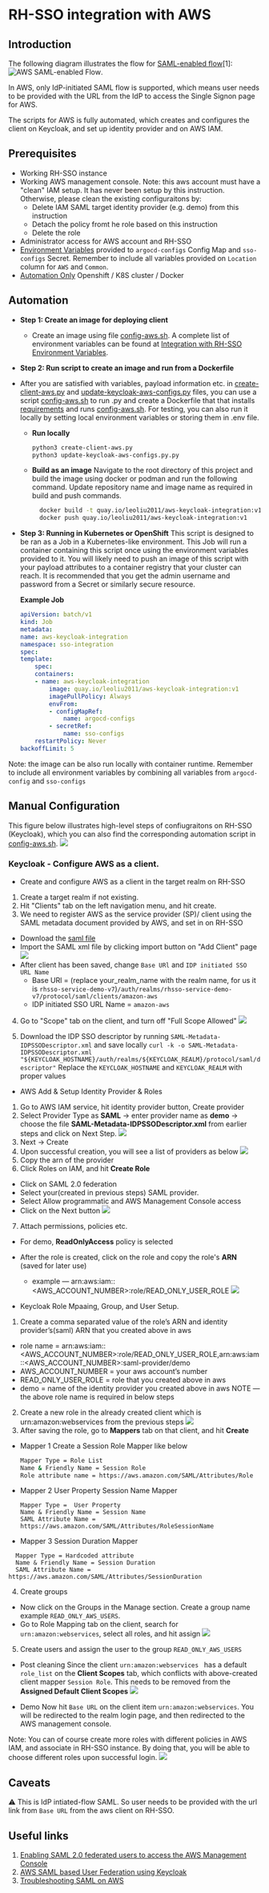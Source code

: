 # RH-SSO integration with AWS
## Introduction
The following diagram illustrates the flow for [SAML-enabled flow](#useful-links)[1]:
![AWS SAML-enabled Flow](../images/aws-saml-flow.png).

In AWS, only IdP-initiated SAML flow is supported, which means user needs to be provided with the URL from the IdP to access the Single Signon page for AWS.

The scripts for AWS is fully automated, which creates and configures the client on Keycloak, and set up identity provider and on AWS IAM.

## Prerequisites
- Working RH-SSO instance
- Working AWS management console. Note: this aws account must have a "clean" IAM setup. It has never been setup by this instruction. Otherwise, please clean the existing configuraitons by:
  - Delete IAM SAML target identity provider (e.g. demo) from this instruction
  - Detach the policy fromt he role based on this instruction
  - Delete the role 
- Administrator access for AWS account and RH-SSO
- [Environment Variables](../README.md#integration-with-rhsso-environment-variables) provided to `argocd-configs` Config Map and `sso-configs` Secret. Remember to include all variables provided on `Location` column for `AWS` and `Common`.
- [Automation Only](#automation) Openshift / K8S cluster / Docker

## Automation
* **Step 1: Create an image for deploying client**
    * Create an image using file [config-aws.sh](../config-aws.py).  A complete list of environment variables can be found at [Integration with RH-SSO Environment Variables](https://github.com/otp-demo/rhsso-auto#integration-with-rhsso-environment-variables).
* **Step 2: Run script to create an image and run from a Dockerfile**
 * After you are satisfied with variables, payload information etc. in [create-client-aws.py](../create-client-aws.py) and [update-keycloak-aws-configs.py](../update-keycloak-aws-configs.py) files, you can use a script [config-aws.sh](../config-aws.sh) to run .py and create a Dockerfile that that installs [requirements](../requirements.txt) and runs [config-aws.sh](../config-aws.sh). For testing, you can also run it locally by setting local environment variables or storing them in .env file.
    * **Run locally**
      ```bash
      python3 create-client-aws.py 
      python3 update-keycloak-aws-configs.py.py 
      ```
    * **Build as an image**
      Navigate to the root directory of this project and build the image using docker or podman and run the following command. Update repository name and image name as required in build and push commands.
      
      ```bash
        docker build -t quay.io/leoliu2011/aws-keycloak-integration:v1 -f Dockerfile-aws .
        docker push quay.io/leoliu2011/aws-keycloak-integration:v1
      ```

* **Step 3: Running in Kubernetes or OpenShift**
  This script is designed to be ran as a Job in a Kubernetes-like environment. This Job will run a container containing this script once using the environment variables provided to it. You will likely need to push an image of this script with your payload attributes to a container registry that your cluster can reach. It is recommended that you get the admin username and password from a Secret or similarly secure resource.

    **Example Job**
    ```yaml
    apiVersion: batch/v1
    kind: Job
    metadata:
    name: aws-keycloak-integration
    namespace: sso-integration
    spec:
    template:
        spec:
        containers:
        - name: aws-keycloak-integration
            image: quay.io/leoliu2011/aws-keycloak-integration:v1
            imagePullPolicy: Always
            envFrom:
            - configMapRef:
                name: argocd-configs
            - secretRef:
                name: sso-configs
        restartPolicy: Never
    backoffLimit: 5
    ```
Note: the image can be also run locally with container runtime. Remember to include all environment variables by combining all variables from `argocd-config` and `sso-configs` 

## Manual Configuration
This figure below illustrates high-level steps of confiugraitons on RH-SSO (Keycloak), which you can also find the corresponding automation script in [config-aws.sh](../config-aws.sh).
![](../images/aws-keycloak-federation.png)

### Keycloak - Configure AWS as a client.
- Create and configure AWS as a client in the target realm on RH-SSO
1. Create a target realm if not existing. 
2. Hit "Clients" tab on the left navigation menu, and hit create.
3. We need to register AWS as the service provider (SP)/ client using the SAML metadata document provided by AWS, and set in on RH-SSO
  - Download the [saml file](https://signin.aws.amazon.com/static/saml-metadata.xml)
  - Import the SAML xml file by clicking import button on "Add Client" page
![](../images/keycloak-aws-import.png)
  - After client has been saved, change `Base URl` and `IDP initiated SSO URL Name`
    - Base URl = (replace your_realm_name with the realm name, for us it is `rhsso-service-demo-v7`)`/auth/realms/rhsso-service-demo-v7/protocol/saml/clients/amazon-aws`
    - IDP initiated SSO URL Name = `amazon-aws`
4. Go to "Scope" tab on the client, and turn off "Full Scope Allowed"
![](../images/keycloak-aws-full-scope-allowed.png)

5. Download the IDP SSO descriptor by running `SAML-Metadata-IDPSSODescriptor.xml` and save locally
`curl -k -o SAML-Metadata-IDPSSODescriptor.xml "${KEYCLOAK_HOSTNAME}/auth/realms/${KEYCLOAK_REALM}/protocol/saml/descriptor"`
Replace the `KEYCLOAK_HOSTNAME` and `KEYCLOAK_REALM` with proper values

- AWS Add & Setup Identity Provider & Roles
1. Go to AWS IAM service, hit identity provider button, Create provider
2. Select Provider Type as **SAML** -> enter provider name as **demo** -> choose the file **SAML-Metadata-IDPSSODescriptor.xml** from earlier steps and click on Next Step.
![](../images/aws-keycloak-create-provider.png)
3. Next -> Create
4. Upon successful creation, you will see a list of providers as below
![](../images/aws-keycloak-providers.png)
5. Copy the arn of the provider
6. Click Roles on IAM, and hit **Create Role**
  - Click on SAML 2.0 federation
  - Select your(created in previous steps) SAML provider.
  - Select Allow programmatic and AWS Management Console access
  - Click on the Next button
![](../images/aws-keycloak-create-role.png)
7. Attach permissions, policies etc.
  - For demo, **ReadOnlyAccess** policy is selected
  - After the role is created, click on the role and copy the role's **ARN** (saved for later use)
    - example — arn:aws:iam::<AWS_ACCOUNT_NUMBER>:role/READ_ONLY_USER_ROLE
  ![](../images/aws-keycloak-policy-summary.png)

- Keycloak Role Mpaaing, Group, and User Setup.
1. Create a comma separated value of the role’s ARN and identity provider’s(saml) ARN that you created above in aws
  - role name = arn:aws:iam::<AWS_ACCOUNT_NUMBER>:role/READ_ONLY_USER_ROLE,arn:aws:iam::<AWS_ACCOUNT_NUMBER>:saml-provider/demo
  - AWS_ACCOUNT_NUMBER = your aws account’s number
  - READ_ONLY_USER_ROLE = role that you created above in aws
  - demo = name of the identity provider you created above in aws
  NOTE — the above role name is required in below steps
2. Create a new role in the already created client which is urn:amazon:webservices from the previous steps
![](../images/aws-keycloak-client-rules.png)
3. After saving the role, go to **Mappers** tab on that client, and hit **Create**
  - Mapper 1 Create a Session Role Mapper like below
    ```bash
    Mapper Type = Role List
    Name & Friendly Name = Session Role
    Role attribute name = https://aws.amazon.com/SAML/Attributes/Role
    ```
  - Mapper 2 User Property Session Name Mapper
    ```
    Mapper Type =  User Property
    Name & Friendly Name = Session Name
    SAML Attribute Name = https://aws.amazon.com/SAML/Attributes/RoleSessionName
    ```

  - Mapper 3 Session Duration Mapper
  ```
    Mapper Type = Hardcoded attribute
    Name & Friendly Name = Session Duration
    SAML Attribute Name = https://aws.amazon.com/SAML/Attributes/SessionDuration
  ```
4. Create groups
  - Now click on the Groups in the Manage section. Create a group name example `READ_ONLY_AWS_USERS`.
  - Go to Role Mapping tab on the client, search for `urn:amazon:webservices`, select all roles, and hit assign
  ![](../images/aws-keycloak-client-role-assignment.png)
5. Create users and assign the user to the group `READ_ONLY_AWS_USERS`

- Post cleaning
Since the client `urn:amazon:webservices ` has a default `role_list` on the **Client Scopes** tab, which conflicts with above-created client mapper `Session Role`. This needs to be removed from the **Assigned Default Client Scopes**
![](../images/client_scope_role_list.png)

- Demo
Now hit `Base URL` on the client item `urn:amazon:webservices`. You will be redirected to the realm login page, and then redirected to the AWS management console.

Note: You can of course create more roles with different policies in AWS IAM, and associate in RH-SSO instance. By doing that, you will be able to choose different roles upon successful login.
![](../images/aws-keycloak-multiroles-account.png)


## Caveats
⚠️ This is IdP intiated-flow SAML. So user needs to be provided with the url link from `Base URL` from the aws client on RH-SSO. 

## Useful links
1. [Enabling SAML 2.0 federated users to access the AWS Management Console](https://docs.aws.amazon.com/IAM/latest/UserGuide/id_roles_providers_enable-console-saml.html)
2. [AWS SAML based User Federation using Keycloak](https://neuw.medium.com/aws-connect-saml-based-identity-provider-using-keycloak-9b3e6d0111e6)
3. [Troubleshooting SAML on AWS](https://docs.aws.amazon.com/IAM/latest/UserGuide/troubleshoot_saml.html)